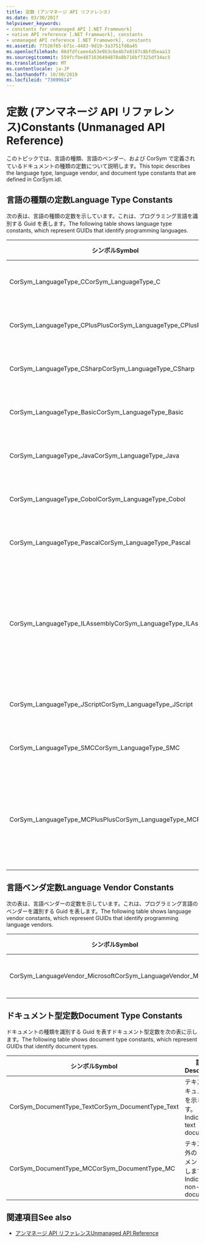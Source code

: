 ```yaml
---
title: 定数 (アンマネージ API リファレンス)
ms.date: 03/30/2017
helpviewer_keywords:
- constants for unmanaged API [.NET Framework]
- native API reference [.NET Framework], constants
- unmanaged API reference [.NET Framework], constants
ms.assetid: 77526f65-b71c-4483-9d19-3a3751fd8a45
ms.openlocfilehash: 88dfdfcaee4a53e9b3c6e4b7e8187c8bfd5eaa13
ms.sourcegitcommit: 559fcfbe4871636494870a8b716bf7325df34ac5
ms.translationtype: MT
ms.contentlocale: ja-JP
ms.lasthandoff: 10/30/2019
ms.locfileid: "73099614"
---
```

# <a name="constants-unmanaged-api-reference"></a><span data-ttu-id="8f382-102">定数 (アンマネージ API リファレンス)</span><span class="sxs-lookup"><span data-stu-id="8f382-102">Constants (Unmanaged API Reference)</span></span>
<span data-ttu-id="8f382-103">このトピックでは、言語の種類、言語のベンダー、および CorSym で定義されているドキュメントの種類の定数について説明します。</span><span class="sxs-lookup"><span data-stu-id="8f382-103">This topic describes the language type, language vendor, and document type constants that are defined in CorSym.idl.</span></span>  
  
## <a name="language-type-constants"></a><span data-ttu-id="8f382-104">言語の種類の定数</span><span class="sxs-lookup"><span data-stu-id="8f382-104">Language Type Constants</span></span>  
 <span data-ttu-id="8f382-105">次の表は、言語の種類の定数を示しています。これは、プログラミング言語を識別する Guid を表します。</span><span class="sxs-lookup"><span data-stu-id="8f382-105">The following table shows language type constants, which represent GUIDs that identify programming languages.</span></span>  
  
|<span data-ttu-id="8f382-106">シンボル</span><span class="sxs-lookup"><span data-stu-id="8f382-106">Symbol</span></span>|<span data-ttu-id="8f382-107">説明</span><span class="sxs-lookup"><span data-stu-id="8f382-107">Description</span></span>|  
|------------|-----------------|  
|<span data-ttu-id="8f382-108">CorSym_LanguageType_C</span><span class="sxs-lookup"><span data-stu-id="8f382-108">CorSym_LanguageType_C</span></span>|<span data-ttu-id="8f382-109">C 言語を示します。</span><span class="sxs-lookup"><span data-stu-id="8f382-109">Indicates the C language.</span></span>|  
|<span data-ttu-id="8f382-110">CorSym_LanguageType_CPlusPlus</span><span class="sxs-lookup"><span data-stu-id="8f382-110">CorSym_LanguageType_CPlusPlus</span></span>|<span data-ttu-id="8f382-111">C++言語を示します。</span><span class="sxs-lookup"><span data-stu-id="8f382-111">Indicates the C++ language.</span></span>|  
|<span data-ttu-id="8f382-112">CorSym_LanguageType_CSharp</span><span class="sxs-lookup"><span data-stu-id="8f382-112">CorSym_LanguageType_CSharp</span></span>|<span data-ttu-id="8f382-113">C#言語を示します。</span><span class="sxs-lookup"><span data-stu-id="8f382-113">Indicates the C# language.</span></span>|  
|<span data-ttu-id="8f382-114">CorSym_LanguageType_Basic</span><span class="sxs-lookup"><span data-stu-id="8f382-114">CorSym_LanguageType_Basic</span></span>|<span data-ttu-id="8f382-115">基本言語を示します。</span><span class="sxs-lookup"><span data-stu-id="8f382-115">Indicates the Basic language.</span></span>|  
|<span data-ttu-id="8f382-116">CorSym_LanguageType_Java</span><span class="sxs-lookup"><span data-stu-id="8f382-116">CorSym_LanguageType_Java</span></span>|<span data-ttu-id="8f382-117">Java 言語を示します。</span><span class="sxs-lookup"><span data-stu-id="8f382-117">Indicates the Java language.</span></span>|  
|<span data-ttu-id="8f382-118">CorSym_LanguageType_Cobol</span><span class="sxs-lookup"><span data-stu-id="8f382-118">CorSym_LanguageType_Cobol</span></span>|<span data-ttu-id="8f382-119">COBOL 言語を示します。</span><span class="sxs-lookup"><span data-stu-id="8f382-119">Indicates the COBOL language.</span></span>|  
|<span data-ttu-id="8f382-120">CorSym_LanguageType_Pascal</span><span class="sxs-lookup"><span data-stu-id="8f382-120">CorSym_LanguageType_Pascal</span></span>|<span data-ttu-id="8f382-121">Pascal 言語を示します。</span><span class="sxs-lookup"><span data-stu-id="8f382-121">Indicates the Pascal language.</span></span>|  
|<span data-ttu-id="8f382-122">CorSym_LanguageType_ILAssembly</span><span class="sxs-lookup"><span data-stu-id="8f382-122">CorSym_LanguageType_ILAssembly</span></span>|<span data-ttu-id="8f382-123">Microsoft 中間言語 (MSIL) のアセンブリコードを示します。</span><span class="sxs-lookup"><span data-stu-id="8f382-123">Indicates the Microsoft intermediate language (MSIL) assembly code.</span></span>|  
|<span data-ttu-id="8f382-124">CorSym_LanguageType_JScript</span><span class="sxs-lookup"><span data-stu-id="8f382-124">CorSym_LanguageType_JScript</span></span>|<span data-ttu-id="8f382-125">JScript 言語を示します。</span><span class="sxs-lookup"><span data-stu-id="8f382-125">Indicates the JScript language.</span></span>|  
|<span data-ttu-id="8f382-126">CorSym_LanguageType_SMC</span><span class="sxs-lookup"><span data-stu-id="8f382-126">CorSym_LanguageType_SMC</span></span>|<span data-ttu-id="8f382-127">SMC 言語を示します。</span><span class="sxs-lookup"><span data-stu-id="8f382-127">Indicates the SMC language.</span></span>|  
|<span data-ttu-id="8f382-128">CorSym_LanguageType_MCPlusPlus</span><span class="sxs-lookup"><span data-stu-id="8f382-128">CorSym_LanguageType_MCPlusPlus</span></span>|<span data-ttu-id="8f382-129">.NET Framework にC++対して有効な言語を示します。</span><span class="sxs-lookup"><span data-stu-id="8f382-129">Indicates the C++ language enabled for the .NET Framework.</span></span>|  
  
## <a name="language-vendor-constants"></a><span data-ttu-id="8f382-130">言語ベンダ定数</span><span class="sxs-lookup"><span data-stu-id="8f382-130">Language Vendor Constants</span></span>  
 <span data-ttu-id="8f382-131">次の表は、言語ベンダーの定数を示しています。これは、プログラミング言語のベンダーを識別する Guid を表します。</span><span class="sxs-lookup"><span data-stu-id="8f382-131">The following table shows language vendor constants, which represent GUIDs that identify programming language vendors.</span></span>  
  
|<span data-ttu-id="8f382-132">シンボル</span><span class="sxs-lookup"><span data-stu-id="8f382-132">Symbol</span></span>|<span data-ttu-id="8f382-133">説明</span><span class="sxs-lookup"><span data-stu-id="8f382-133">Description</span></span>|  
|------------|-----------------|  
|<span data-ttu-id="8f382-134">CorSym_LanguageVendor_Microsoft</span><span class="sxs-lookup"><span data-stu-id="8f382-134">CorSym_LanguageVendor_Microsoft</span></span>|<span data-ttu-id="8f382-135">Microsoft を示します。</span><span class="sxs-lookup"><span data-stu-id="8f382-135">Indicates Microsoft.</span></span>|  
  
## <a name="document-type-constants"></a><span data-ttu-id="8f382-136">ドキュメント型定数</span><span class="sxs-lookup"><span data-stu-id="8f382-136">Document Type Constants</span></span>  
 <span data-ttu-id="8f382-137">ドキュメントの種類を識別する Guid を表すドキュメント型定数を次の表に示します。</span><span class="sxs-lookup"><span data-stu-id="8f382-137">The following table shows document type constants, which represent GUIDs that identify document types.</span></span>  
  
|<span data-ttu-id="8f382-138">シンボル</span><span class="sxs-lookup"><span data-stu-id="8f382-138">Symbol</span></span>|<span data-ttu-id="8f382-139">説明</span><span class="sxs-lookup"><span data-stu-id="8f382-139">Description</span></span>|  
|------------|-----------------|  
|<span data-ttu-id="8f382-140">CorSym_DocumentType_Text</span><span class="sxs-lookup"><span data-stu-id="8f382-140">CorSym_DocumentType_Text</span></span>|<span data-ttu-id="8f382-141">テキストドキュメントを示します。</span><span class="sxs-lookup"><span data-stu-id="8f382-141">Indicates a text document.</span></span>|  
|<span data-ttu-id="8f382-142">CorSym_DocumentType_MC</span><span class="sxs-lookup"><span data-stu-id="8f382-142">CorSym_DocumentType_MC</span></span>|<span data-ttu-id="8f382-143">テキスト以外のドキュメントを示します。</span><span class="sxs-lookup"><span data-stu-id="8f382-143">Indicates a non-text document.</span></span>|  
  
## <a name="see-also"></a><span data-ttu-id="8f382-144">関連項目</span><span class="sxs-lookup"><span data-stu-id="8f382-144">See also</span></span>

- [<span data-ttu-id="8f382-145">アンマネージ API リファレンス</span><span class="sxs-lookup"><span data-stu-id="8f382-145">Unmanaged API Reference</span></span>](index.md)
